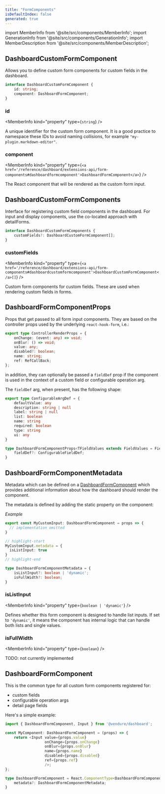 ```yaml
---
title: "FormComponents"
isDefaultIndex: false
generated: true
---
```

<!-- This file was generated from the Vendure source. Do not modify. Instead, re-run the "docs:build" script -->
import MemberInfo from '@site/src/components/MemberInfo';
import GenerationInfo from '@site/src/components/GenerationInfo';
import MemberDescription from '@site/src/components/MemberDescription';


## DashboardCustomFormComponent

<GenerationInfo sourceFile="packages/dashboard/src/lib/framework/extension-api/types/form-components.ts" sourceLine="11" packageName="@vendure/dashboard" since="3.4.0" />

Allows you to define custom form components for custom fields in the dashboard.

```ts title="Signature"
interface DashboardCustomFormComponent {
    id: string;
    component: DashboardFormComponent;
}
```

<div className="members-wrapper">

### id

<MemberInfo kind="property" type={`string`}   />

A unique identifier for the custom form component. It is a good practice to namespace
these IDs to avoid naming collisions, for example `"my-plugin.markdown-editor"`.
### component

<MemberInfo kind="property" type={`<a href='/reference/dashboard/extensions-api/form-components#dashboardformcomponent'>DashboardFormComponent</a>`}   />

The React component that will be rendered as the custom form input.


</div>


## DashboardCustomFormComponents

<GenerationInfo sourceFile="packages/dashboard/src/lib/framework/extension-api/types/form-components.ts" sourceLine="34" packageName="@vendure/dashboard" since="3.4.0" />

Interface for registering custom field components in the dashboard.
For input and display components, use the co-located approach with detailForms.

```ts title="Signature"
interface DashboardCustomFormComponents {
    customFields?: DashboardCustomFormComponent[];
}
```

<div className="members-wrapper">

### customFields

<MemberInfo kind="property" type={`<a href='/reference/dashboard/extensions-api/form-components#dashboardcustomformcomponent'>DashboardCustomFormComponent</a>[]`}   />

Custom form components for custom fields. These are used when rendering
custom fields in forms.


</div>


## DashboardFormComponentProps

<GenerationInfo sourceFile="packages/dashboard/src/lib/framework/form-engine/form-engine-types.ts" sourceLine="92" packageName="@vendure/dashboard" since="3.4.0" />

Props that get passed to all form input components. They are based on the
controller props used by the underlying `react-hook-form`, i.e.:

```ts
export type ControllerRenderProps = {
    onChange: (event: any) => void;
    onBlur: () => void;
    value: any;
    disabled?: boolean;
    name: string;
    ref: RefCallBack;
};
```

in addition, they can optionally be passed a `fieldDef` prop if the
component is used in the context of a custom field or configurable operation arg.

The `fieldDef` arg, when present, has the following shape:

```ts
export type ConfigurableArgDef = {
    defaultValue: any
    description: string | null
    label: string | null
    list: boolean
    name: string
    required: boolean
    type: string
    ui: any
}
```

```ts title="Signature"
type DashboardFormComponentProps<TFieldValues extends FieldValues = FieldValues, TName extends FieldPath<TFieldValues> = FieldPath<TFieldValues>> = ControllerRenderProps<TFieldValues, TName> & {
    fieldDef?: ConfigurableFieldDef;
}
```


## DashboardFormComponentMetadata

<GenerationInfo sourceFile="packages/dashboard/src/lib/framework/form-engine/form-engine-types.ts" sourceLine="124" packageName="@vendure/dashboard" since="3.4.0" />

Metadata which can be defined on a <a href='/reference/dashboard/extensions-api/form-components#dashboardformcomponent'>DashboardFormComponent</a> which
provides additional information about how the dashboard should render the
component.

The metadata is defined by adding the static property on the component:

*Example*

```ts
export const MyCustomInput: DashboardFormComponent = props => {
  // implementation omitted
}

// highlight-start
MyCustomInput.metadata = {
  isListInput: true
}
// highlight-end
```

```ts title="Signature"
type DashboardFormComponentMetadata = {
    isListInput?: boolean | 'dynamic';
    isFullWidth?: boolean;
}
```

<div className="members-wrapper">

### isListInput

<MemberInfo kind="property" type={`boolean | 'dynamic'`}   />

Defines whether this form component is designed to handle list inputs.
If set to `'dynamic'`, it means the component has internal logic that can
handle both lists and single values.
### isFullWidth

<MemberInfo kind="property" type={`boolean`}   />

TODO: not currently implemented


</div>


## DashboardFormComponent

<GenerationInfo sourceFile="packages/dashboard/src/lib/framework/form-engine/form-engine-types.ts" sourceLine="167" packageName="@vendure/dashboard" since="3.4.0" />

This is the common type for all custom form components registered for:

- custom fields
- configurable operation args
- detail page fields

Here's a simple example:

```ts
import { DashboardFormComponent, Input } from '@vendure/dashboard';

const MyComponent: DashboardFormComponent = (props) => {
    return <Input value={props.value}
                  onChange={props.onChange}
                  onBlur={props.onBlur}
                  name={props.name}
                  disabled={props.disabled}
                  ref={props.ref}
                  />;
};
```

```ts title="Signature"
type DashboardFormComponent = React.ComponentType<DashboardFormComponentProps> & {
    metadata?: DashboardFormComponentMetadata;
}
```

